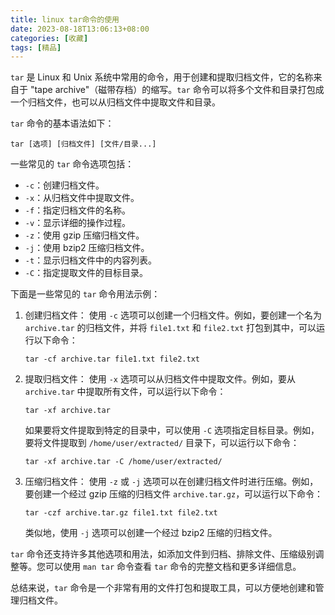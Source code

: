 ```yaml
---
title: linux tar命令的使用
date: 2023-08-18T13:06:13+08:00
categories: [收藏]
tags: [精品]
---
```


`tar` 是 Linux 和 Unix 系统中常用的命令，用于创建和提取归档文件，它的名称来自于 "tape archive"（磁带存档）的缩写。`tar` 命令可以将多个文件和目录打包成一个归档文件，也可以从归档文件中提取文件和目录。

`tar` 命令的基本语法如下：
```
tar [选项] [归档文件] [文件/目录...]
```

一些常见的 `tar` 命令选项包括：

- `-c`：创建归档文件。
- `-x`：从归档文件中提取文件。
- `-f`：指定归档文件的名称。
- `-v`：显示详细的操作过程。
- `-z`：使用 gzip 压缩归档文件。
- `-j`：使用 bzip2 压缩归档文件。
- `-t`：显示归档文件中的内容列表。
- `-C`：指定提取文件的目标目录。

下面是一些常见的 `tar` 命令用法示例：

1. 创建归档文件：
   使用 `-c` 选项可以创建一个归档文件。例如，要创建一个名为 `archive.tar` 的归档文件，并将 `file1.txt` 和 `file2.txt` 打包到其中，可以运行以下命令：
   ```
   tar -cf archive.tar file1.txt file2.txt
   ```

2. 提取归档文件：
   使用 `-x` 选项可以从归档文件中提取文件。例如，要从 `archive.tar` 中提取所有文件，可以运行以下命令：
   ```
   tar -xf archive.tar
   ```

   如果要将文件提取到特定的目录中，可以使用 `-C` 选项指定目标目录。例如，要将文件提取到 `/home/user/extracted/` 目录下，可以运行以下命令：
   ```
   tar -xf archive.tar -C /home/user/extracted/
   ```

3. 压缩归档文件：
   使用 `-z` 或 `-j` 选项可以在创建归档文件时进行压缩。例如，要创建一个经过 gzip 压缩的归档文件 `archive.tar.gz`，可以运行以下命令：
   ```
   tar -czf archive.tar.gz file1.txt file2.txt
   ```

   类似地，使用 `-j` 选项可以创建一个经过 bzip2 压缩的归档文件。

`tar` 命令还支持许多其他选项和用法，如添加文件到归档、排除文件、压缩级别调整等。您可以使用 `man tar` 命令查看 `tar` 命令的完整文档和更多详细信息。

总结来说，`tar` 命令是一个非常有用的文件打包和提取工具，可以方便地创建和管理归档文件。